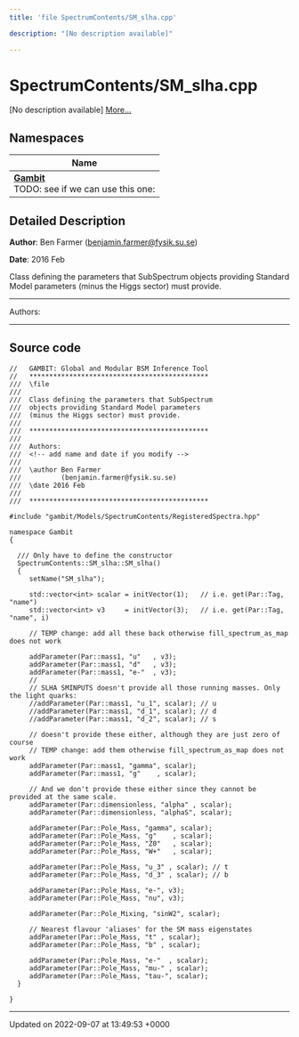 ```yaml
---
title: 'file SpectrumContents/SM_slha.cpp'

description: "[No description available]"

---
```


# SpectrumContents/SM_slha.cpp



[No description available] [More...](#detailed-description)

## Namespaces

| Name           |
| -------------- |
| **[Gambit](/documentation/code/namespaces/namespacegambit/)** <br>TODO: see if we can use this one:  |

## Detailed Description


**Author**: Ben Farmer ([benjamin.farmer@fysik.su.se](mailto:benjamin.farmer@fysik.su.se)) 

**Date**: 2016 Feb

Class defining the parameters that SubSpectrum objects providing Standard Model parameters (minus the Higgs sector) must provide.



------------------

Authors:



------------------




## Source code

```
//   GAMBIT: Global and Modular BSM Inference Tool
//   *********************************************
///  \file
///
///  Class defining the parameters that SubSpectrum
///  objects providing Standard Model parameters
///  (minus the Higgs sector) must provide.
///
///  *********************************************
///
///  Authors:
///  <!-- add name and date if you modify -->
///
///  \author Ben Farmer
///          (benjamin.farmer@fysik.su.se)
///  \date 2016 Feb
///
///  *********************************************

#include "gambit/Models/SpectrumContents/RegisteredSpectra.hpp"

namespace Gambit
{

  /// Only have to define the constructor
  SpectrumContents::SM_slha::SM_slha()
  {
     setName("SM_slha");

     std::vector<int> scalar = initVector(1);   // i.e. get(Par::Tag, "name")
     std::vector<int> v3     = initVector(3);   // i.e. get(Par::Tag, "name", i)

     // TEMP change: add all these back otherwise fill_spectrum_as_map does not work
 
     addParameter(Par::mass1, "u"   , v3);
     addParameter(Par::mass1, "d"   , v3);
     addParameter(Par::mass1, "e-"  , v3);
     //
     // SLHA SMINPUTS doesn't provide all those running masses. Only the light quarks:
     //addParameter(Par::mass1, "u_1", scalar); // u
     //addParameter(Par::mass1, "d_1", scalar); // d
     //addParameter(Par::mass1, "d_2", scalar); // s

     // doesn't provide these either, although they are just zero of course
     // TEMP change: add them otherwise fill_spectrum_as_map does not work
     addParameter(Par::mass1, "gamma", scalar);
     addParameter(Par::mass1, "g"    , scalar);

     // And we don't provide these either since they cannot be provided at the same scale.
     addParameter(Par::dimensionless, "alpha" , scalar);
     addParameter(Par::dimensionless, "alphaS", scalar);

     addParameter(Par::Pole_Mass, "gamma", scalar);
     addParameter(Par::Pole_Mass, "g"    , scalar);
     addParameter(Par::Pole_Mass, "Z0"   , scalar);
     addParameter(Par::Pole_Mass, "W+"   , scalar);

     addParameter(Par::Pole_Mass, "u_3" , scalar); // t
     addParameter(Par::Pole_Mass, "d_3" , scalar); // b

     addParameter(Par::Pole_Mass, "e-", v3);
     addParameter(Par::Pole_Mass, "nu", v3);

     addParameter(Par::Pole_Mixing, "sinW2", scalar);

     // Nearest flavour 'aliases' for the SM mass eigenstates
     addParameter(Par::Pole_Mass, "t" , scalar);
     addParameter(Par::Pole_Mass, "b" , scalar);

     addParameter(Par::Pole_Mass, "e-"  , scalar);
     addParameter(Par::Pole_Mass, "mu-" , scalar);
     addParameter(Par::Pole_Mass, "tau-", scalar);
  }

}
```


-------------------------------

Updated on 2022-09-07 at 13:49:53 +0000
